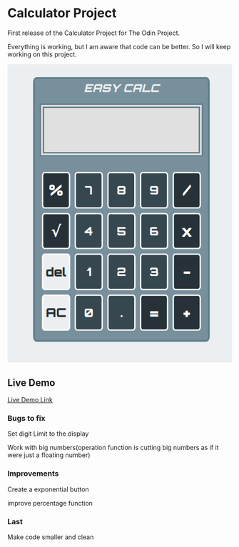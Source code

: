 # Calculator Project

First release of the Calculator Project for The Odin Project.

Everything is working, but I am aware that code can be better. So I will keep working on this project.

![screenshot](/images/screenshot.png)

## Live Demo

[Live Demo Link](https://thneves.github.io/Calculator/)

### Bugs to fix

Set digit Limit to the display

Work with big numbers(operation function is cutting big numbers as if it were just a floating number)

### Improvements

Create a exponential button

improve percentage function

### Last

Make code smaller and clean
